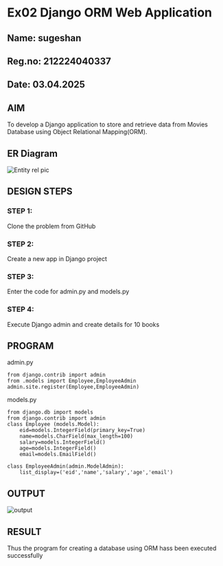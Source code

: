 # Ex02 Django ORM Web Application
## Name: sugeshan
## Reg.no: 212224040337
## Date: 03.04.2025

## AIM
To develop a Django application to store and retrieve data from Movies Database using Object Relational Mapping(ORM).

## ER Diagram

![Entity rel pic](https://github.com/user-attachments/assets/0bce9687-4d45-46aa-8e47-b3fab138bad5)


## DESIGN STEPS

### STEP 1:
Clone the problem from GitHub

### STEP 2:
Create a new app in Django project

### STEP 3:
Enter the code for admin.py and models.py

### STEP 4:
Execute Django admin and create details for 10 books

## PROGRAM

admin.py
```
from django.contrib import admin
from .models import Employee,EmployeeAdmin
admin.site.register(Employee,EmployeeAdmin)

```
models.py
```
from django.db import models
from django.contrib import admin
class Employee (models.Model):
    eid=models.IntegerField(primary_key=True)
    name=models.CharField(max_length=100)
    salary=models.IntegerField()
    age=models.IntegerField()
    email=models.EmailField()
 
class EmployeeAdmin(admin.ModelAdmin):
    list_display=('eid','name','salary','age','email')

```

## OUTPUT

![output](https://github.com/user-attachments/assets/da4de25c-9fc4-4d7e-b76f-301d70c8275c)


## RESULT
Thus the program for creating a database using ORM hass been executed successfully
